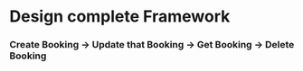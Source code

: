
# Design complete Framework
### Create Booking -> Update that Booking -> Get Booking -> Delete Booking